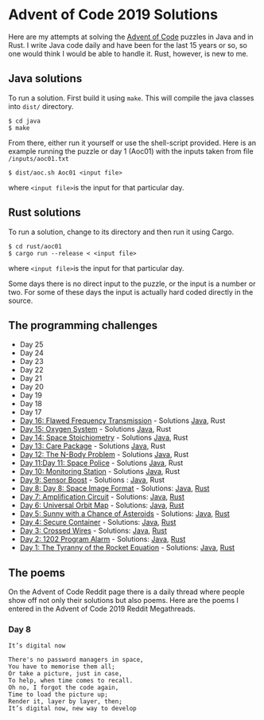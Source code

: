 # Advent of Code 2019 Solutions
Here are my attempts at solving the [Advent of Code](https://adventofcode.com/) puzzles in Java and in Rust.
I write Java code daily and have been for the last 15 years or so, so one would think I would be able to handle it.
Rust, however, is new to me. 

## Java solutions
To run a solution. 
First build it using ```make```. This will compile the java classes into ```dist/``` directory.
```
$ cd java
$ make
```

From there, either run it yourself or use the shell-script provided. Here is an example running the puzzle or day 1 (Aoc01)
with the inputs taken from file ```/inputs/aoc01.txt```

```
$ dist/aoc.sh Aoc01 <input file>
```
where ```<input file>```is the input for that particular day.

## Rust solutions
To run a solution, change to its directory and then run it using Cargo. 

```
$ cd rust/aoc01
$ cargo run --release < <input file>
```
where ```<input file>```is the input for that particular day.

Some days there is no direct input to the puzzle, or the input is a number or two. For some of these days the input is actually hard coded directly in the source. 

## The programming challenges
* Day 25 
* Day 24
* Day 23
* Day 22
* Day 21
* Day 20
* Day 19
* Day 18
* Day 17
* [Day 16: Flawed Frequency Transmission](https://adventofcode.com/2019/day/16) - Solutions [Java](https://github.com/saidaspen/aoc2019/blob/master/java/src/se/saidaspen/aoc2019/aoc16/Aoc16.java), Rust
* [Day 15: Oxygen System](https://adventofcode.com/2019/day/15) - Solutions [Java](https://github.com/saidaspen/aoc2019/blob/master/java/src/se/saidaspen/aoc2019/aoc15/Aoc15.java), Rust
* [Day 14: Space Stoichiometry](https://adventofcode.com/2019/day/14) - Solutions [Java](https://github.com/saidaspen/aoc2019/blob/master/java/src/se/saidaspen/aoc2019/aoc14/Aoc14.java), Rust
* [Day 13: Care Package](https://adventofcode.com/2019/day/13) - Solutions [Java](https://github.com/saidaspen/aoc2019/blob/master/java/src/se/saidaspen/aoc2019/aoc13/Aoc13.java), Rust
* [Day 12: The N-Body Problem](https://adventofcode.com/2019/day/12) - Solutions [Java](https://github.com/saidaspen/aoc2019/blob/master/java/src/se/saidaspen/aoc2019/aoc12/Aoc12.java), Rust
* [Day 11:Day 11: Space Police](https://adventofcode.com/2019/day/11) - Solutions [Java](https://github.com/saidaspen/aoc2019/blob/master/java/src/se/saidaspen/aoc2019/aoc11/Aoc11.java), Rust
* [Day 10: Monitoring Station](https://adventofcode.com/2019/day/10) - Solutions [Java](https://github.com/saidaspen/aoc2019/blob/master/java/src/se/saidaspen/aoc2019/aoc10/Aoc10.java), Rust
* [Day 9: Sensor Boost](https://adventofcode.com/2019/day/9) - Solutions : [Java](https://github.com/saidaspen/aoc2019/tree/master/java/src/se/saidaspen/aoc2019/aoc09), Rust
* [Day 8: Day 8: Space Image Format](https://adventofcode.com/2019/day/8) - Solutions: [Java](https://github.com/saidaspen/aoc2019/blob/master/java/src/se/saidaspen/aoc2019/aoc08/Aoc08.java), [Rust](https://github.com/saidaspen/aoc2019/blob/master/rust/aoc08/src/main.rs)
* [Day 7: Amplification Circuit](https://adventofcode.com/2019/day/7) - Solutions: [Java](https://github.com/saidaspen/aoc2019/blob/master/java/src/se/saidaspen/aoc2019/aoc07/Aoc07.java), [Rust](https://github.com/saidaspen/aoc2019/blob/master/rust/aoc07/src/main.rs)
* [Day 6: Universal Orbit Map](https://adventofcode.com/2019/day/6) - Solutions: [Java](https://github.com/saidaspen/aoc2019/blob/master/java/src/se/saidaspen/aoc2019/aoc06/Aoc06.java), [Rust](https://github.com/saidaspen/aoc2019/blob/master/rust/aoc06/src/main.rs)
* [Day 5: Sunny with a Chance of Asteroids](https://adventofcode.com/2019/day/5) - Solutions: [Java](https://github.com/saidaspen/aoc2019/blob/master/java/src/se/saidaspen/aoc2019/aoc05/Aoc05.java), [Rust](https://github.com/saidaspen/aoc2019/blob/master/rust/aoc05/src/main.rs)
* [Day 4: Secure Container](https://adventofcode.com/2019/day/4) - Solutions: [Java](https://github.com/saidaspen/aoc2019/blob/master/java/src/se/saidaspen/aoc2019/aoc04/Aoc04.java), [Rust](https://github.com/saidaspen/aoc2019/blob/master/rust/aoc04/src/main.rs)
* [Day 3: Crossed Wires](https://adventofcode.com/2019/day/3) - Solutions: [Java](https://github.com/saidaspen/aoc2019/blob/master/java/src/se/saidaspen/aoc2019/aoc03/Aoc03.java), [Rust](https://github.com/saidaspen/aoc2019/blob/master/rust/aoc03/src/main.rs)
* [Day 2: 1202 Program Alarm](https://adventofcode.com/2019/day/2) - Solutions: [Java](https://github.com/saidaspen/aoc2019/blob/master/java/src/se/saidaspen/aoc2019/aoc02/Aoc02.java), [Rust](https://github.com/saidaspen/aoc2019/blob/master/rust/aoc02/src/main.rs)
* [Day 1: The Tyranny of the Rocket Equation](https://adventofcode.com/2019/day/1) - Solutions: [Java](https://github.com/saidaspen/aoc2019/blob/master/java/src/se/saidaspen/aoc2019/aoc01/Aoc01.java), [Rust](https://github.com/saidaspen/aoc2019/blob/master/rust/aoc01/src/main.rs) 


## The poems
On the Advent of Code Reddit page there is a daily thread where people show off not only their solutions but also poems.
Here are the poems I entered in the Advent of Code 2019 Reddit Megathreads.

### Day 8

    It’s digital now

    There's no password managers in space,
    You have to memorise them all;
    Or take a picture, just in case,
    To help, when time comes to recall.
    Oh no, I forgot the code again,
    Time to load the picture up;
    Render it, layer by layer, then;
    It’s digital now, new way to develop

